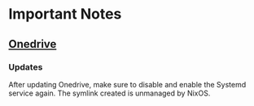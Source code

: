 # Important Notes

## [Onedrive](https://nixos.wiki/wiki/OneDrive)

### Updates 

After updating Onedrive, make sure to disable and enable the Systemd service again. 
The symlink created is unmanaged by NixOS.
